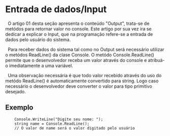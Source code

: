 # Entrada de dados/Input

&nbsp; O artigo 01 desta seção apresenta o conteúdo "Output", trata-se de metódos para retornar valor no console. Este artigo por sua vez ira se dedicar a explicar o Input, que na programação refere-se a entrada de dados pelo usuário do sistema.<br>

&nbsp; Para receber dados do sistema tal como no Output será necessário utilizar o metódos ReadLine() da clase Console. O metódo Console.ReadLine() permite que o desenvolvedor receba um valor através do console e atribuá-o imediatamente a uma variável.

&nbsp; Uma observação necessária é que todo valor recebido através do uso do metódo ReadLine() é automaticamente convertido para string. Logo caso necessário o desenvolvedor deve converter o valor para tipo primitivo desejado.

## Exemplo

```
    Console.WriteLine("Digite seu nome: ");
    string name = Console.ReadLine();
    // O valor de name será o valor digitado pelo usuário

```